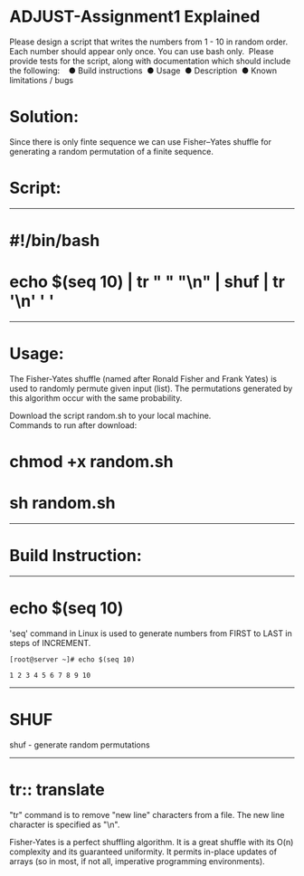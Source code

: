 # ADJUST-Assignment1 Explained

Please design a script that writes the numbers from 1 - 10 in random order.  Each number should appear only once. You can use bash only.  Please provide tests for the script, along with documentation which should include  the following:    
● Build instructions  ● Usage  ● Description  ● Known limitations / bugs 


# Solution:

Since there is only finte sequence we can use Fisher–Yates shuffle for generating a random permutation of a finite sequence. 



# Script:

----------------------------------------------------------------
# #!/bin/bash

# echo $(seq 10) |  tr " " "\n" |  shuf | tr '\n' ' '


----------------------------------------------------------------

# Usage:

The Fisher-Yates shuffle (named after Ronald Fisher and Frank Yates) is used to randomly permute given input (list). The permutations generated by this algorithm occur with the same probability.


  Download the script random.sh to your local machine.     
  Commands to run after download:                         
# chmod  +x   random.sh                                    
# sh  random.sh                                            


----------------------------------------------------------------

# Build Instruction:

----------------------------------------------------------------

# echo $(seq 10)   
 
'seq' command in Linux is used to generate numbers from FIRST to LAST in steps of INCREMENT. 

~~~~~~~~~~~~~~~~~~~~~~~~~~~~~~~~~
[root@server ~]# echo $(seq 10)

1 2 3 4 5 6 7 8 9 10
~~~~~~~~~~~~~~~~~~~~~~~~~~~~~~~~~

----------------------------------------------------------------

# SHUF                                                                                                  
shuf - generate random permutations

----------------------------------------------------------------

# tr:: translate
"tr" command is to remove "new line" characters from a file. The new line character is specified as "\n".


Fisher-Yates is a perfect shuffling algorithm. It is a great shuffle with its O(n) complexity and its guaranteed uniformity. It permits in-place updates of arrays (so in most, if not all, imperative programming environments).

